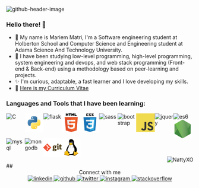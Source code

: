 ![github-header-image](https://user-images.githubusercontent.com/108541991/204140694-95e4c270-54ae-4dcc-bfd5-b16b2d54611e.png)


### Hello there! 👋

- 🌱 My name is Mariem Matri, I'm a Software engineering student at Holberton School and Computer Science and Engineering student at Adama Science And Technology University.
- 🌱 I have been studying low-level programming, high-level
programming, system engineering and devops, and web
stack programming (Front-end & Back-end) using a
methodology based on peer-learning and projects.
- ✨ I'm curious, adaptable, a fast learner and I love developing my skills.
- 📝 [Here is my Curriculum Vitae](/MY_CV.pdf)


### Languages and Tools that I have been learning:

<a href="https://github.com/NattyXO/alx-low_level_programming">
  <img align="left" alt="C" width="50px" src="https://cdn.iconscout.com/icon/free/png-512/c-programming-569564.png" />
</a>

<a href="https://github.com/NattyXO/alx-higher_level_programming">
  <img align="left" alt="Python" width="50px" src="https://raw.githubusercontent.com/github/explore/80688e429a7d4ef2fca1e82350fe8e3517d3494d/topics/python/python.png" />
</a>
<a href="">
  <img align="left" alt="flask" width="50px" height="50px" src="https://upload.wikimedia.org/wikipedia/commons/thumb/3/3c/Flask_logo.svg/1200px-Flask_logo.svg.png" />
</a>
<a href="https://www.w3.org/html/">
  <img align="left" alt="html" width="50px" src="https://raw.githubusercontent.com/github/explore/80688e429a7d4ef2fca1e82350fe8e3517d3494d/topics/html/html.png" />
</a>
<a href="https://www.w3schools.com/css/">
  <img align="left" alt="css" width="50px" src="https://raw.githubusercontent.com/github/explore/80688e429a7d4ef2fca1e82350fe8e3517d3494d/topics/css/css.png" />
</a>
<a href="">
  <img align="left" alt="sass" width="50px" src="https://cdn.iconscout.com/icon/free/png-512/sass-226054.png" />
</a>
<a href="https://github.com/MatriMariem/holbertonschool-web_front_end">
  <img align="left" alt="bootstrap" width="50px" height="50px" src="https://obscureproblemsandgotchas.com/wp-content/uploads/2018/06/bootstrap-stack-e1530246058846.png" />
</a>
<a href="https://developer.mozilla.org/en-US/docs/Web/JavaScript">
  <img align="left" alt="JS" width="50px" src="https://raw.githubusercontent.com/github/explore/80688e429a7d4ef2fca1e82350fe8e3517d3494d/topics/javascript/javascript.png" />
</a>
<a href="">
  <img align="left" alt="jquery" width="50px" src="https://generic-ui.com/assets/images/platform-logos/jquery.logo.jpg" />
</a>
<a href="">
  <img align="left" alt="es6" width="50px" src="https://codus.acyclique.com/wp-content/uploads/2017/11/ES6-JS.png" />
</a>
<a href="https://nodejs.org/">
  <img align="left" alt="nodejs" width="50px" src="https://raw.githubusercontent.com/github/explore/80688e429a7d4ef2fca1e82350fe8e3517d3494d/topics/nodejs/nodejs.png" />
</a>
<a href="">
  <img align="left" alt="mysql" width="50px" height="50px" src="https://kinsta.com/fr/wp-content/uploads/sites/4/2019/04/logo-mysql-1.svg" />
</a>
<a href="https://www.mongodb.com/">
  <img align="left" alt="mongodb" width="50px" height="50px" src="https://www.codeline.fr/wp-content/uploads/2018/03/mongo-db-design.png" />
</a>
<a href="https://github.com/NattyXO/alx-zero_day">
  <img align="left" alt="git" width="50px" height="50px" src="https://raw.githubusercontent.com/github/explore/80688e429a7d4ef2fca1e82350fe8e3517d3494d/topics/git/git.png" />
</a>
<a href="https://github.com/NattyXO/alx-system_engineering-devops">
  <img align="left" alt="linux" width="50px" src="https://raw.githubusercontent.com/github/explore/80688e429a7d4ef2fca1e82350fe8e3517d3494d/topics/linux/linux.png" />
</a>


<br>
<br>
<br>
<br>
<br>
<br>
<p><img align="right" src="https://github-readme-streak-stats.herokuapp.com/?user=NattyXO&" alt="NattyXO" /></p>
<br>
## <div align="center">Connect with me</div>  
<div align="center">
<a href="https://www.linkedin.com/in/natnael-bizuneh-zenebe/" target="_blank">
<img src=https://img.shields.io/badge/linkedin-%231E77B5.svg?&style=for-the-badge&logo=linkedin&logoColor=white alt=linkedin style="margin-bottom: 5px;" />
</a>
<a href="https://github.com/NattyXO" target="_blank">
<img src=https://img.shields.io/badge/github-%2324292e.svg?&style=for-the-badge&logo=github&logoColor=white alt=github style="margin-bottom: 5px;" />
</a>
<a href="https://www.youtube.com/c/AhaduTech" target="_blank">
<img src=https://img.shields.io/youtube/channel/subscribers/UCZ0kLcM30JbqMDzqjjdRibg?style=social alt=twitter style="margin-bottom: 5px;" />
</a>
<a href="https://www.instagram.com/ahadu_tech/" target="_blank">
<img src=https://img.shields.io/badge/instagram-%23000000.svg?&style=for-the-badge&logo=instagram&logoColor=white alt=instagram style="margin-bottom: 5px;" />
</a>
<a href="https://stackoverflow.com/users/20922547/natnael-bizuneh" target="_blank">
<img src=https://img.shields.io/badge/stackoverflow-%23F28032.svg?&style=for-the-badge&logo=stackoverflow&logoColor=white alt=stackoverflow style="margin-bottom: 5px;" />
</a>  
</div>  
  
<br>  
<br>

